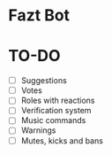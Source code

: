 # Fazt Bot

# TO-DO
- [ ] Suggestions
- [ ] Votes
- [ ] Roles with reactions
- [ ] Verification system
- [ ] Music commands
- [ ] Warnings
- [ ] Mutes, kicks and bans
